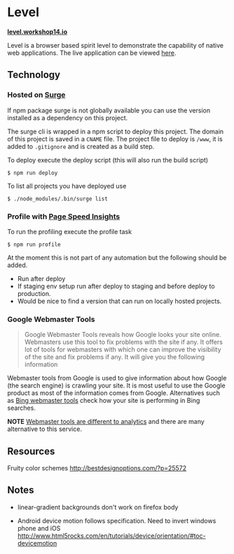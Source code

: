 Level
=====
**[level.workshop14.io](http://level.workshop14.io)**

Level is a browser based spirit level to demonstrate the capability of native web applications. The live application can be viewed [here](http://level.workshop14.io).

## Technology

### Hosted on [Surge](surge.sh)

If npm package surge is not globally available you can use the version installed as a dependency on this project.

The surge cli is wrapped in a npm script to deploy this project.
The domain of this project is saved in a `CNAME` file.
The project file to deploy is `/www`, it is added to `.gitignore` and is created as a build step.

To deploy execute the deploy script (this will also run the build script)
```
$ npm run deploy
```

To list all projects you have deployed use

```
$ ./node_modules/.bin/surge list
```

### Profile with [Page Speed Insights](https://www.npmjs.com/package/psi)

To run the profiling execute the profile task
```
$ npm run profile
```

At the moment this is not part of any automation but the following should be added.

- Run after deploy
- If staging env setup run after deploy to staging and before deploy to production.
- Would be nice to find a version that can run on locally hosted projects.

### Google Webmaster Tools

> Google Webmaster Tools reveals how Google looks your site online. Webmasters use this tool to fix problems with the site if any. It offers lot of tools for webmasters with which one can improve the visibility of the site and fix problems if any. It will give you the following information

Webmaster tools from Google is used to give information about how Google (the search engine) is crawling your site.
It is most useful to use the Google product as most of the information comes from Google.
Alternatives such as [Bing webmaster tools](http://www.bing.com/toolbox/webmaster) check how your site is performing in Bing searches.

**NOTE** [Webmaster tools are different to analytics](http://www.careerbless.com/web/website/general/topic1.php) and there are many alternative to this service.

## Resources

Fruity color schemes
http://bestdesignoptions.com/?p=25572

## Notes
- linear-gradient backgrounds don't work on firefox body

- Android device motion follows specification. Need to invert windows phone and iOS
  http://www.html5rocks.com/en/tutorials/device/orientation/#toc-devicemotion
